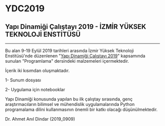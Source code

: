 # YDC2019
## Yapı Dinamiği Çalıştayı 2019 - İZMİR YÜKSEK TEKNOLOJİ ENSTİTÜSÜ
---
Bu alan 9-19 Eylül 2019 tarihleri arasında İzmir Yüksek Teknoloji Enstitüsü'nde düzenlenen "[Yapı Dinamiği Çalıştayı 2019](https://ydc.iyte.edu.tr/)" kapsamında sunulan "Programlama" dersindeki malzemeleri içermektedir. 

İçerik iki kısımdan oluşmaktadır.

1- Sunum dosyası 

2- Uygulama için notebooklar

Yapı Dinamiği konusunda yapılan bu ilk çalıştay sırasında, genç araştırmacıların bilimsel ve mühendislik uygulamalarında Python programalama dilini kullanmasının önemli bir katkı olacağı düşünülmektedir. 

Dr. Ahmet Anıl Dindar
(2019_0909)
